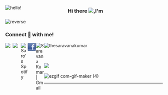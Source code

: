 
<p>
  <img width="200" alt="hello!" align="left" src="https://giffiles.alphacoders.com/956/9562.gif">
</p>

### Hi there <img src="https://github.com/TheDudeThatCode/TheDudeThatCode/blob/master/Assets/Hi.gif" width="29px">,I'm 
![reverse](https://user-images.githubusercontent.com/59575502/103308681-07d62c80-4a39-11eb-97e1-e2df952e9667.gif)
<br/>

<h3 align="left"><b>Connect 🔌 with me!</b></h3>
<a href="https://www.linkedin.com/in/thesaravanakumar">
  <img align="left" width="24px" src="https://github.com/TheDudeThatCode/TheDudeThatCode/blob/master/Assets/Linkedin.svg"/>
</a>
<a href="https://twitter.com/i_Skumar">
  <img align="left" width="26px" src="https://github.com/TheDudeThatCode/TheDudeThatCode/blob/master/Assets/Twitter.svg" />
</a>
<a href="https://open.spotify.com/user/4ycd6kmdj6we6n7dbj9aw2r3e">
  <img align="left" alt="Saro's Spotify" width="22px" src="https://raw.githubusercontent.com/peterthehan/peterthehan/master/assets/spotify.svg" />
</a>
<a href="https://www.facebook.com/thesaravanakumar">
  <img align="left" width="26px" src="https://github.com/thesaravanakumar/thesaravanakumar/blob/main/facebook.png" />
</a>
<a href="mailto:saravana.k.manimaran@gmail.com">
    <img align="left" alt="Saravana Kumar | Gmail" width="26px" src="https://github.com/TheDudeThatCode/TheDudeThatCode/blob/master/Assets/Gmail.svg" />
  </a>
<p align="left" height='140px' > <img src="https://komarev.com/ghpvc/?username=thesaravanakumar&label=visitors&color=31c442&style=plastic" alt="thesaravanakumar" /> </p>
<br/>
<br/>
<img align="" height='140px' src="https://github-readme-stats.vercel.app/api?username=thesaravanakumar&hide_title=true&show_icons=true&include_all_commits=true&line_height=21&bg_color=0,EC6C6C,FFD479,FFFC79,73FA79&theme=graywhite" />

![ezgif com-gif-maker (4)](https://user-images.githubusercontent.com/59575502/103031541-0a8dd900-4584-11eb-8024-fc105241fc47.gif)

---
